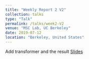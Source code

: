 ```yaml
---
title: "Weekly Report 2 V2"
collection: talks
type: "Talk"
permalink: /talks/week2-V2
venue: "MSC Lab, UC Berkeley"
date: 2019-07-12
location: "Berkeley, United States"
---
```

Add transformer and the result
[Slides](http://jiaxiaosong.github.io/files/week2_2_talk.pdf)